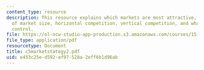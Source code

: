 ```yaml
---
content_type: resource
description: This resource explains which markets are most attractive, on the basis
  of market size, horizontal competition, vertical competition, and what all do you
  control.
file: https://ol-ocw-studio-app-production.s3.amazonaws.com/courses/15-810-marketing-management-fall-2004/e453c25ed592af97528a2eff6b1d96ab_c5marketstategy2.pdf
file_type: application/pdf
resourcetype: Document
title: c5marketstategy2.pdf
uid: e453c25e-d592-af97-528a-2eff6b1d96ab
---
```

